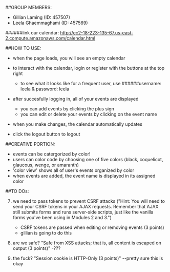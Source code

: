 ##GROUP MEMBERS:

* Gillian Laming (ID: 457507)
* Leela Ghaemmaghami (ID: 457569)

######link our calendar: http://ec2-18-223-135-67.us-east-2.compute.amazonaws.com/calendar.html

##HOW TO USE:
* when the page loads, you will see an empty calendar
* to interact with the calendar, login or register with the buttons at the top right
    - to see what it looks like for a frequent user, use 
######username: leela & password: leela

* after succesfully logging in, all of your events are displayed
    - you can add events by clicking the plus sign
    - you can edit or delete your events by clicking on the event name
* when you make changes, the calendar automatically updates
* click the logout button to logout

##CREATIVE PORTION:
* events can be catergorized by color!
* users can color code by choosing one of five colors (black, coquelicot, glaucous, wenge, or amaranth)
* 'color view' shows all of user's events organized by color
* when events are added, the event name is displayed in its assigned color

##TO DOs:

7. we need to pass tokens to prevent CSRF attacks ("Hint: You will need to send your CSRF tokens in your AJAX requests. Remember that AJAX still submits forms and runs server-side scripts, just like the vanilla forms you've been using in Modules 2 and 3.")
    - CSRF tokens are passed when editing or removing events (3 points)
    - gillian is going to do this

9. are we safe? "Safe from XSS attacks; that is, all content is escaped on output (3 points)" -???

11. the fuck? "Session cookie is HTTP-Only (3 points)" --pretty sure this is okay 